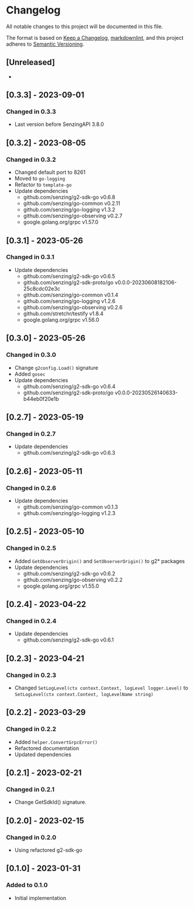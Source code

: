 # Changelog

All notable changes to this project will be documented in this file.

The format is based on [Keep a Changelog](https://keepachangelog.com/en/1.0.0/),
[markdownlint](https://dlaa.me/markdownlint/),
and this project adheres to [Semantic Versioning](https://semver.org/spec/v2.0.0.html).

## [Unreleased]

-

## [0.3.3] - 2023-09-01

### Changed in 0.3.3

- Last version before SenzingAPI 3.8.0

## [0.3.2] - 2023-08-05

### Changed in 0.3.2

- Changed default port to 8261
- Moved to `go-logging`
- Refactor to `template-go`
- Update dependencies
  - github.com/senzing/g2-sdk-go v0.6.8
  - github.com/senzing/go-common v0.2.11
  - github.com/senzing/go-logging v1.3.2
  - github.com/senzing/go-observing v0.2.7
  - google.golang.org/grpc v1.57.0

## [0.3.1] - 2023-05-26

### Changed in 0.3.1

- Update dependencies
  - github.com/senzing/g2-sdk-go v0.6.5
  - github.com/senzing/g2-sdk-proto/go v0.0.0-20230608182106-25c8cdc02e3c
  - github.com/senzing/go-common v0.1.4
  - github.com/senzing/go-logging v1.2.6
  - github.com/senzing/go-observing v0.2.6
  - github.com/stretchr/testify v1.8.4
  - google.golang.org/grpc v1.56.0

## [0.3.0] - 2023-05-26

### Changed in 0.3.0

- Change `g2config.Load()` signature
- Added `gosec`
- Update dependencies
  - github.com/senzing/g2-sdk-go v0.6.4
  - github.com/senzing/g2-sdk-proto/go v0.0.0-20230526140633-b44eb0f20e1b

## [0.2.7] - 2023-05-19

### Changed in 0.2.7

- Update dependencies
  - github.com/senzing/g2-sdk-go v0.6.3

## [0.2.6] - 2023-05-11

### Changed in 0.2.6

- Update dependencies
  - github.com/senzing/go-common v0.1.3
  - github.com/senzing/go-logging v1.2.3

## [0.2.5] - 2023-05-10

### Changed in 0.2.5

- Added `GetObserverOrigin()` and `SetObserverOrigin()` to g2* packages
- Update dependencies
  - github.com/senzing/g2-sdk-go v0.6.2
  - github.com/senzing/go-observing v0.2.2
  - google.golang.org/grpc v1.55.0

## [0.2.4] - 2023-04-22

### Changed in 0.2.4

- Update dependencies
  - github.com/senzing/g2-sdk-go v0.6.1

## [0.2.3] - 2023-04-21

### Changed in 0.2.3

- Changed `SetLogLevel(ctx context.Context, logLevel logger.Level)` to `SetLogLevel(ctx context.Context, logLevelName string)`

## [0.2.2] - 2023-03-29

### Changed in 0.2.2

- Added `helper.ConvertGrpcError()`
- Refactored documentation
- Updated dependencies

## [0.2.1] - 2023-02-21

### Changed in 0.2.1

- Change GetSdkId() signature.

## [0.2.0] - 2023-02-15

### Changed in 0.2.0

- Using refactored g2-sdk-go

## [0.1.0] - 2023-01-31

### Added to 0.1.0

- Initial implementation
